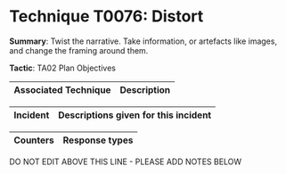 # Technique T0076: Distort

**Summary**: Twist the narrative. Take information, or artefacts like images, and change the framing around them.

**Tactic**: TA02 Plan Objectives           


| Associated Technique | Description |
| --------- | ------------------------- |



| Incident | Descriptions given for this incident |
| -------- | -------------------- |



| Counters | Response types |
| -------- | -------------- |


DO NOT EDIT ABOVE THIS LINE - PLEASE ADD NOTES BELOW